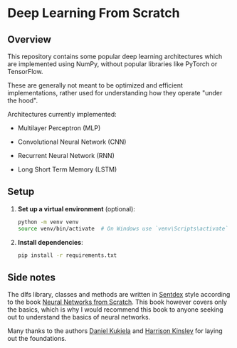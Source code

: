 # Deep Learning From Scratch

## Overview

This repository contains some popular deep learning architectures which are implemented using NumPy, without popular libraries like PyTorch or TensorFlow.

These are generally not meant to be optimized and efficient implementations, rather used for understanding how they operate "under the hood".

Architectures currently implemented:

- Multilayer Perceptron (MLP)

- Convolutional Neural Network (CNN)

- Recurrent Neural Network (RNN)

- Long Short Term Memory (LSTM)

## Setup

1. **Set up a virtual environment** (optional):

    ```bash
    python -m venv venv
    source venv/bin/activate  # On Windows use `venv\Scripts\activate`
    ```

2. **Install dependencies**:

    ```bash
    pip install -r requirements.txt
    ```

## Side notes

The dlfs library, classes and methods are written in [Sentdex](https://github.com/Sentdex) style according to the book [Neural Networks from Scratch](https://nnfs.io/). This book however covers only the basics, which is why I would recommend this book to anyone seeking out to understand the basics of neural networks.

Many thanks to the authors [Daniel Kukiela](https://github.com/daniel-kukiela) and [Harrison Kinsley](https://github.com/Sentdex) for laying out the foundations.